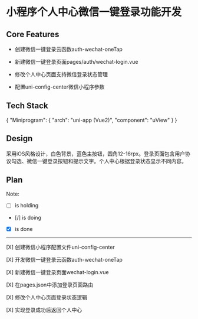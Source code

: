 # 小程序个人中心微信一键登录功能开发

## Core Features

- 创建微信一键登录云函数auth-wechat-oneTap

- 新建微信一键登录页面pages/auth/wechat-login.vue

- 修改个人中心页面支持微信登录状态管理

- 配置uni-config-center微信小程序参数

## Tech Stack

{
  "Miniprogram": {
    "arch": "uni-app (Vue2)",
    "component": "uView"
  }
}

## Design

采用iOS风格设计，白色背景，蓝色主按钮，圆角12-16rpx。登录页面包含用户协议勾选、微信一键登录按钮和提示文字。个人中心根据登录状态显示不同内容。

## Plan

Note: 

- [ ] is holding
- [/] is doing
- [X] is done

---

[X] 创建微信小程序配置文件uni-config-center

[X] 开发微信一键登录云函数auth-wechat-oneTap

[X] 新建微信一键登录页面wechat-login.vue

[X] 在pages.json中添加登录页面路由

[X] 修改个人中心页面登录状态逻辑

[X] 实现登录成功后返回个人中心
